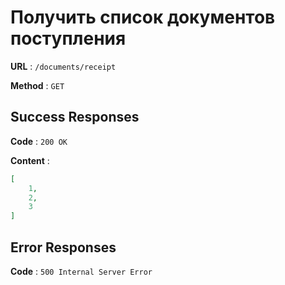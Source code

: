 # Получить список документов поступления

**URL** : `/documents/receipt`

**Method** : `GET`

## Success Responses

**Code** : `200 OK`

**Content** :

```json
[
    1,
    2,
    3
]
```

## Error Responses

**Code** : `500 Internal Server Error`
